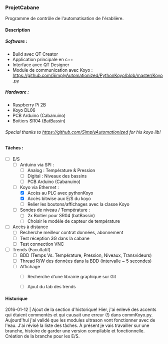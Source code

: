 ### ProjetCabane

Programme de contrôle de l'automatisation de l'érablière.

#### Description

##### Software :
 - Build avec QT Creator
 - Application principale en c++
 - Interface avec QT Designer
 - Module de communication avec Koyo : https://github.com/SimplyAutomationized/PythonKoyo/blob/master/Koyo.py

##### Hardware :
 - Raspberry Pi 2B
 - Koyo DL06
 - PCB Arduino (Cabanuino)
 - Boitiers SR04 (BatBassin)

###### Special thanks to https://github.com/SimplyAutomationized for his koyo lib! 

#### Tâches :

- [ ] E/S
    - [ ] Arduino via SPI :
        - [ ] Analog : Température & Pression
        - [ ] Digital : Niveaux des bassins
        - [ ] PCB Arduino (Cabanuino)
    - [ ] Koyo via Ethernet :
        - [x] Accès au PLC avec pythonKoyo 
        - [x] Accès bitwise aux E/S du koyo
        - [ ] Relier les boutons/affichages avec la classe Koyo
    - [ ] Sondes de niveau / Température :
        - [ ] 2x Boitier pour SR04 (batBassin)
        - [ ] Choisir le modèle de capteur de température
- [ ] Accès à distance
    - [ ] Recherche meilleur contrat données, abonnement
    - [ ] Test réception 3G dans la cabane
    - [ ] Test connection VNC
- [ ] Trends (Facultatif)
     - [ ] BDD (Temps Vs. Température, Pression, Niveaux, Transvideurs)
     - [ ] Thread R/W des données dans la BDD (intervalle ~ 5 secondes)
     - [ ] Affichage
         - [ ] Recherche d'une librairie graphique sur Git
         - [ ] Ajout du tab des trends


#### Historique

2016-01-12 | Ajout de la section d'historique! Hier, j'ai enlevé des accents qui étaient commentés et qui causait une erreur (!) dans commKoyo.py. Aujourd'hui j'ai validé que les modules ultrason vont fonctionner avec de l'eau. J'ai révisé la liste des tâches. À présent je vais travailler sur une branche, histoire de garder une version compilable et fonctionnelle. Création de la branche pour les E/S.
